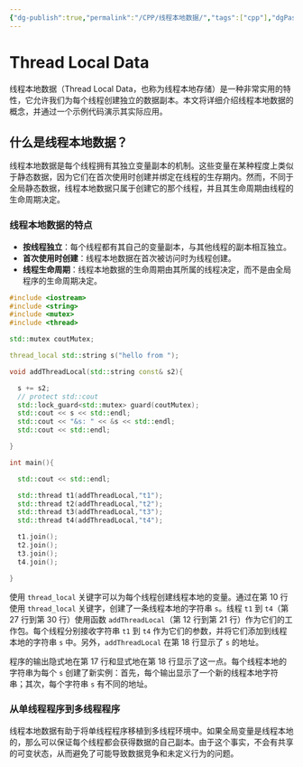 ```yaml
---
{"dg-publish":true,"permalink":"/CPP/线程本地数据/","tags":["cpp"],"dgPassFrontmatter":true}
---
```



# Thread Local Data

线程本地数据（Thread Local Data，也称为线程本地存储）是一种非常实用的特性，它允许我们为每个线程创建独立的数据副本。本文将详细介绍线程本地数据的概念，并通过一个示例代码演示其实际应用。

## 什么是线程本地数据？

线程本地数据是每个线程拥有其独立变量副本的机制。这些变量在某种程度上类似于静态数据，因为它们在首次使用时创建并绑定在线程的生存期内。然而，不同于全局静态数据，线程本地数据只属于创建它的那个线程，并且其生命周期由线程的生命周期决定。

### 线程本地数据的特点

- **按线程独立**：每个线程都有其自己的变量副本，与其他线程的副本相互独立。
- **首次使用时创建**：线程本地数据在首次被访问时为线程创建。
- **线程生命周期**：线程本地数据的生命周期由其所属的线程决定，而不是由全局程序的生命周期决定。

```cpp
#include <iostream>
#include <string>
#include <mutex>
#include <thread>

std::mutex coutMutex;

thread_local std::string s("hello from ");

void addThreadLocal(std::string const& s2){

  s += s2;
  // protect std::cout
  std::lock_guard<std::mutex> guard(coutMutex);
  std::cout << s << std::endl;
  std::cout << "&s: " << &s << std::endl;
  std::cout << std::endl;

}

int main(){

  std::cout << std::endl;

  std::thread t1(addThreadLocal,"t1"); 
  std::thread t2(addThreadLocal,"t2"); 
  std::thread t3(addThreadLocal,"t3"); 
  std::thread t4(addThreadLocal,"t4"); 

  t1.join();
  t2.join();
  t3.join();
  t4.join();

}
```
使用 `thread_local` 关键字可以为每个线程创建线程本地的变量。通过在第 10 行使用 `thread_local` 关键字，创建了一条线程本地的字符串 `s`。线程 `t1` 到 `t4`（第 27 行到第 30 行）使用函数 `addThreadLocal`（第 12 行到第 21 行）作为它们的工作包。每个线程分别接收字符串 `t1` 到 `t4` 作为它们的参数，并将它们添加到线程本地的字符串 `s` 中。另外，`addThreadLocal` 在第 18 行显示了 `s` 的地址。

程序的输出隐式地在第 17 行和显式地在第 18 行显示了这一点。每个线程本地的字符串为每个 `s` 创建了新实例：首先，每个输出显示了一个新的线程本地字符串；其次，每个字符串 `s` 有不同的地址。

### 从单线程程序到多线程程序

线程本地数据有助于将单线程程序移植到多线程环境中。如果全局变量是线程本地的，那么可以保证每个线程都会获得数据的自己副本。由于这个事实，不会有共享的可变状态，从而避免了可能导致数据竞争和未定义行为的问题。